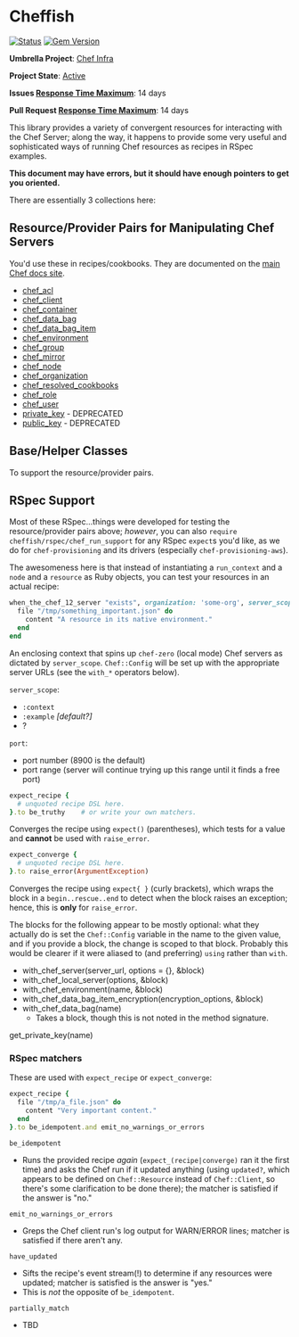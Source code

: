 # Cheffish

[![Status](https://travis-ci.org/chef/cheffish.svg?branch=master)](https://travis-ci.org/chef/cheffish)
[![Gem Version](https://badge.fury.io/rb/cheffish.svg)](http://badge.fury.io/rb/cheffish)

**Umbrella Project**: [Chef Infra](https://github.com/chef/chef-oss-practices/blob/master/projects/chef-infra.md)

**Project State**: [Active](https://github.com/chef/chef-oss-practices/blob/master/repo-management/repo-states.md#active)

**Issues [Response Time Maximum](https://github.com/chef/chef-oss-practices/blob/master/repo-management/repo-states.md)**: 14 days

**Pull Request [Response Time Maximum](https://github.com/chef/chef-oss-practices/blob/master/repo-management/repo-states.md)**: 14 days

This library provides a variety of convergent resources for interacting with the Chef Server; along the way, it happens to provide some very useful and sophisticated ways of running Chef resources as recipes in RSpec examples.

**This document may have errors, but it should have enough pointers to get you oriented.**

There are essentially 3 collections here:

## Resource/Provider Pairs for Manipulating Chef Servers

You'd use these in recipes/cookbooks. They are documented on the [main Chef docs site](https://docs.chef.io).

- [chef_acl](https://docs.chef.io/resource_chef_acl.html)
- [chef_client](https://docs.chef.io/resource_chef_client.html)
- [chef_container](https://docs.chef.io/resource_chef_container.html)
- [chef_data_bag](https://docs.chef.io/resource_chef_data_bag.html)
- [chef_data_bag_item](https://docs.chef.io/resource_chef_data_bag_item.html)
- [chef_environment](https://docs.chef.io/resource_chef_environment.html)
- [chef_group](https://docs.chef.io/resource_chef_group.html)
- [chef_mirror](https://docs.chef.io/resource_chef_mirror.html)
- [chef_node](https://docs.chef.io/resource_chef_node.html)
- [chef_organization](https://docs.chef.io/resource_chef_organization.html)
- [chef_resolved_cookbooks](https://docs.chef.io/resource_chef_resolved_cookbooks.html)
- [chef_role](https://docs.chef.io/resource_chef_role.html)
- [chef_user](https://docs.chef.io/resource_chef_user.html)
- [private_key](https://docs.chef.io/resource_private_key.html) - DEPRECATED
- [public_key](https://docs.chef.io/resource_public_key.html) - DEPRECATED

## Base/Helper Classes

To support the resource/provider pairs.

## RSpec Support

Most of these RSpec...things were developed for testing the resource/provider pairs above; *however*, you can also `require cheffish/rspec/chef_run_support` for any RSpec `expect`s you'd like, as we do for `chef-provisioning` and its drivers (especially `chef-provisioning-aws`).

The awesomeness here is that instead of instantiating a `run_context` and a `node` and a `resource` as Ruby objects, you can test your resources in an actual recipe:

```ruby
when_the_chef_12_server "exists", organization: 'some-org', server_scope: :context, port: 8900..9000 do
  file "/tmp/something_important.json" do
    content "A resource in its native environment."
  end
end
```

An enclosing context that spins up `chef-zero` (local mode) Chef servers as dictated by `server_scope`. `Chef::Config` will be set up with the appropriate server URLs (see the `with_*` operators below).

`server_scope`:
- `:context`
- `:example` *[default?]*
- ?

`port`:
- port number (8900 is the default)
- port range (server will continue trying up this range until it finds a free port)

```ruby
expect_recipe {
  # unquoted recipe DSL here.
}.to be_truthy    # or write your own matchers.
```

Converges the recipe using `expect()` (parentheses), which tests for a value and **cannot** be used with `raise_error`.

```ruby
expect_converge {
  # unquoted recipe DSL here.
}.to raise_error(ArgumentException)
```

Converges the recipe using `expect{ }` (curly brackets), which wraps the block in a `begin..rescue..end` to detect when the block raises an exception; hence, this is **only** for `raise_error`.

The blocks for the following appear to be mostly optional: what they actually do is set the `Chef::Config` variable in the name to the given value, and if you provide a block, the change is scoped to that block. Probably this would be clearer if it were aliased to (and preferring) `using` rather than `with`.

- with_chef_server(server_url, options = {}, &block)
- with_chef_local_server(options, &block)
- with_chef_environment(name, &block)
- with_chef_data_bag_item_encryption(encryption_options, &block)
- with_chef_data_bag(name)
  - Takes a block, though this is not noted in the method signature.



get_private_key(name)


### RSpec matchers

These are used with `expect_recipe` or `expect_converge`:

```ruby
expect_recipe {
  file "/tmp/a_file.json" do
    content "Very important content."
  end
}.to be_idempotent.and emit_no_warnings_or_errors
```

`be_idempotent`

- Runs the provided recipe *again* (`expect_(recipe|converge)` ran it the first time) and asks the Chef run if it updated anything (using `updated?`, which appears to be defined on `Chef::Resource` instead of `Chef::Client`, so there's some clarification to be done there); the matcher is satisfied if the answer is "no."


`emit_no_warnings_or_errors`

- Greps the Chef client run's log output for WARN/ERROR lines; matcher is satisfied if there aren't any.

`have_updated`

- Sifts the recipe's event stream(!) to determine if any resources were updated; matcher is satisfied is the answer is "yes."
- This is *not* the opposite of `be_idempotent`.

`partially_match`

- TBD
